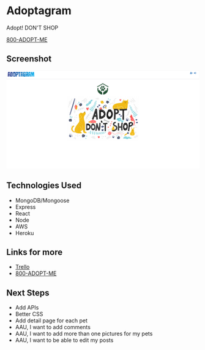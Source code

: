 # Adoptagram

Adopt! DON'T SHOP

[800-ADOPT-ME](https://adoptagram.herokuapp.com/)


## Screenshot
![Homepage](https://github.com/haileylujah/Project-4-Adoptagram/blob/master/public/Home.png?raw=true)


## Technologies Used
* MongoDB/Mongoose
* Express
* React
* Node
* AWS
* Heroku


## Links for more

* [Trello](https://trello.com/invite/b/y0kinkKv/ec936307a472b6ec419279ffcc169d94/final)
* [800-ADOPT-ME](https://adoptagram.herokuapp.com/)


## Next Steps
* Add APIs
* Better CSS
* Add detail page for each pet
* AAU, I want to add comments
* AAU, I want to add more than one pictures for my pets
* AAU, I want to be able to edit my posts
